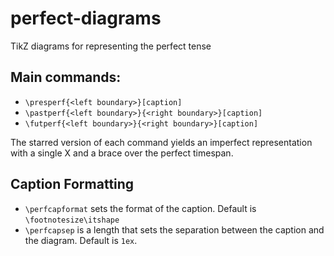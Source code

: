 # perfect-diagrams
TikZ diagrams for representing the perfect tense

## Main commands:

 - `\presperf{<left boundary>}[caption]`
 - `\pastperf{<left boundary>}{<right boundary>}[caption]`
 - `\futperf{<left boundary>}{<right boundary>}[caption]`
 
 The starred version of each command yields an imperfect representation with a single X and a brace over the perfect timespan.
 
## Caption Formatting
 
 - `\perfcapformat` sets the format of the caption. Default is `\footnotesize\itshape`
 - `\perfcapsep` is a length that sets the separation between the caption and the diagram. Default is `1ex`.
 
 
 
 
 
 
